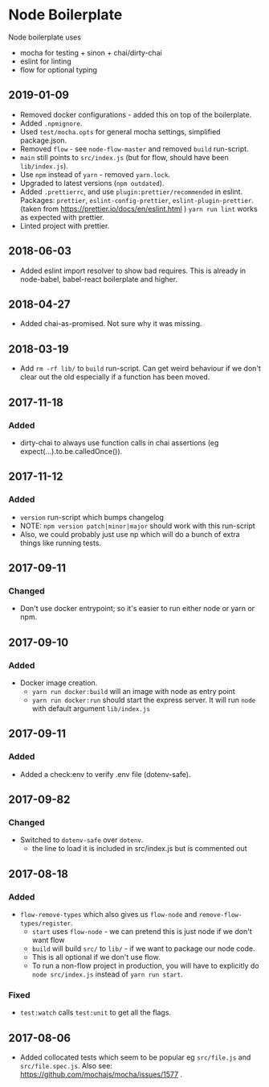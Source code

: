 # Node Boilerplate

Node boilerplate uses

- mocha for testing + sinon + chai/dirty-chai
- eslint for linting
- flow for optional typing

## 2019-01-09

- Removed docker configurations - added this on top of the boilerplate.
- Added `.npmignore`.
- Used `test/mocha.opts` for general mocha settings, simplified package.json.
- Removed `flow` - see `node-flow-master` and removed `build` run-script.
- `main` still points to `src/index.js` (but for flow, should have been `lib/index.js`).
- Use `npm` instead of `yarn` - removed `yarn.lock`.
- Upgraded to latest versions (`npm outdated`).
- Added `.prettierrc`, and use `plugin:prettier/recommended` in eslint.
  Packages: `prettier`, `eslint-config-prettier`, `eslint-plugin-prettier`.
  (taken from https://prettier.io/docs/en/eslint.html )
  `yarn run lint` works as expected with prettier.
- Linted project with prettier.

## 2018-06-03

- Added eslint import resolver to show bad requires.
  This is already in node-babel, babel-react boilerplate and higher.

## 2018-04-27

- Added chai-as-promised. Not sure why it was missing.

## 2018-03-19

- Add `rm -rf lib/` to `build` run-script.
  Can get weird behaviour if we don't clear out the old especially
  if a function has been moved.

## 2017-11-18

### Added

- dirty-chai to always use function calls in chai assertions (eg expect(...).to.be.calledOnce()).

## 2017-11-12

### Added

- `version` run-script which bumps changelog
- NOTE: `npm version patch|minor|major` should work with this run-script
- Also, we could probably just use np which will do a bunch of extra things like
  running tests.

## 2017-09-11

### Changed

- Don't use docker entrypoint; so it's easier to run either node or yarn or npm.

## 2017-09-10

### Added

- Docker image creation.
  - `yarn run docker:build` will an image with node as entry point
  - `yarn run docker:run` should start the express server.
    It will run `node` with default argument `lib/index.js`

## 2017-09-11

### Added

- Added a check:env to verify .env file (dotenv-safe).

## 2017-09-82

### Changed

- Switched to `dotenv-safe` over `dotenv`.
  - the line to load it is included in src/index.js but is commented out

## 2017-08-18

### Added

- `flow-remove-types` which also gives us `flow-node` and `remove-flow-types/register`.
  - `start` uses `flow-node` - we can pretend this is just node if we don't want flow
  - `build` will build `src/` to `lib/` - if we want to package our node code.
  - This is all optional if we don't use flow.
  - To run a non-flow project in production, you will have to explicitly do `node src/index.js`
    instead of `yarn run start`.

### Fixed

- `test:watch` calls `test:unit` to get all the flags.

## 2017-08-06

- Added collocated tests which seem to be popular eg `src/file.js` and `src/file.spec.js`.
  Also see: https://github.com/mochajs/mocha/issues/1577 .
